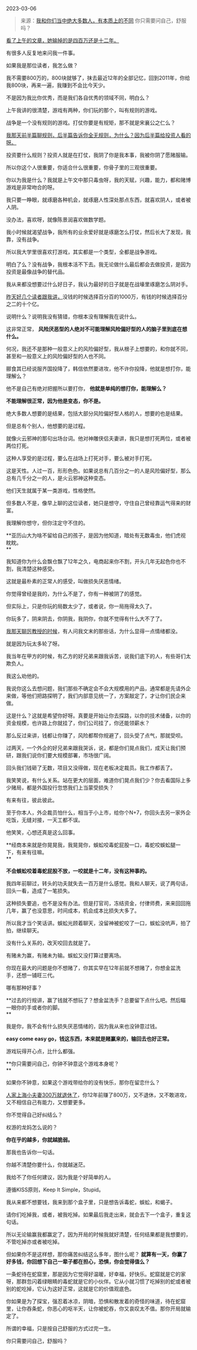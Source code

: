 2023-03-06

> 来源：[我和你们当中绝大多数人，有本质上的不同](http://mp.weixin.qq.com/s?__biz=MzU3NDc5Nzc0NQ==&mid=2247523097&idx=2&sn=451d4bec72324f735280bf21de94704a&chksm=cae540fb3631470c00275a8d7ace74eba2c7475aa3abb2997c0fe114d3b694195b6d47594cab&scene=27#wechat_redirect)
> 你只需要问自己，舒服吗？

[看了上午的文章，她输掉的是四百万还是十二年。](http://mp.weixin.qq.com/s?__biz=MzU0MjYwNDU2Mw==&mid=2247510037&idx=1&sn=6ded9d663af0f340fbc4631900f6ca5a&chksm=fb1ac469cc6d4d7f0f9dc7309c06995f5f2c6d4f9898de1f47d408eac43502245cf58b28d471&scene=21#wechat_redirect)

有很多人反复地来问我一件事。  

如果我是那位读者，我怎么做？  

我不需要800万的，800块就够了，抹去最近12年的全部记忆，回到2011年，你给我800块，再来一遍，我赚到不会比今天少。

不是因为我比你优秀，而是我们各自优秀的领域不同，明白么？

上午我讲的很清楚，游戏有两种，你们玩的那个，叫有规则的游戏。  

战争是一个没有规则的游戏。打仗你要是有规矩，那不就是宋襄公之仁么？

[我那天前半篇聊规则，后半篇告诉你全无规则，为什么？因为后半篇给投资人看的呀。  
](http://mp.weixin.qq.com/s?__biz=MzU3NDc5Nzc0NQ==&mid=2247523035&idx=1&sn=502fe7a5097227a8718b2a4f7995766f&chksm=fd2e3805ca59b1133870fe3c9f663a57eaf70b3fabab7f9f012857293e088ad4a125f074721c&scene=21#wechat_redirect)

投资要什么规则？投资人就是在打仗，我阴了你是我本事，我被你阴了愿赌服输。  

所以你这个人很重要，你适合什么很重要，你骨子里的三观很重要。

你以为我是什么？我就是上午文中那只毒虫呀，我的天赋，兴趣，能力，都和赌博游戏是非常吻合的呀。

我只要一睁眼，就琢磨各种机会，就琢磨人性深处那点东西，就喜欢阴人，或者被人阴。

没办法，喜欢呀，就像陈景润喜欢做数学题。

我小时候就渴望战争，我所有的业余爱好就是琢磨怎么打仗，然后长大了发现，我靠，没有战争。  

所以我大学里很喜欢打游戏，其实都是一个类型，全都是战争游戏。  

明白了么？没有战争，我根本活不下去。我无论做什么最后都会去做投资，是因为投资是最像战争的替代品。  

我从来都没想要过什么好日子，我认为最好的日子就是在战壕里琢磨怎么阴对手。

[昨天好几个读者跟我讲，](http://mp.weixin.qq.com/s?__biz=MzU3NDc5Nzc0NQ==&mid=2247523080&idx=1&sn=8fd376721bc1f6b6c40f477a07e0f5c8&chksm=fd2e39d6ca59b0c00879949da7b53e06ca8e88e8ecf3f54a52d807a7a95a371ddf3d1e964df2&scene=21#wechat_redirect)没钱的时候选择百分百的1000万，有钱的时候选择百分之二的十个亿。  

说明什么？说明我没有猜错，你根本没有理解我在说什么。  

这非常正常， **风险厌恶型的人绝对不可能理解风险偏好型的人的脑子里到底在想什么。**

何况，我还不是那种一般意义上的风险偏好型，我从根子上想要的，和你就不同，甚至和一般意义上的风险偏好型的人也不同。  

郦食其已经说服齐国投降了，韩信依然要进攻，他不许你投降，他就是想打你，能理解么？

他不是自己有绝对把握所以要打你， **他就是单纯的想打你，能理解么？**

 **不能理解很正常，因为他是变态，你不是。**

绝大多数人想要的是结果，包括大部分风险偏好型人格的人，想要的也是结果。  

但是总有个别人，他想要的是过程。

就像火云邪神的那句出场台词。他对神雕侠侣夫妻讲，我只是想打死两位，或者被两位打死。  

这种人享受的是过程，要么在战场上打死对手，要么被对手打死。

这是天性。人过一百，形形色色。如果说总有几百分之一的人是风险偏好型，那么总有几千分之一的人，是火云邪神这种变态。  

他们天生就属于某一类游戏，性格使然。  

但多数人不是，像早上聊的这位读者，她只是想守，守住自己曾经靠运气得来的财富。

我理解你想守，但你注定守不住的。  

 **亚历山大为啥不留给自己的孩子，是因为他知道，暗处有无数毒虫，他们虎视眈眈。  
**

我知道你为什么会飘仓飘了12年之久，电商起来你不割，开头几年无起色你也不割，我清楚这种感受。  

这就是最朴素的正常人的感受，叫做损失厌恶情绪。

你觉得曾经是我的，为什么不是了，你有一种被阴了的感觉。  

但实际上，只是你玩的局数太少了，或者说，你一局拖得太久了。  

你玩多了，阴来阴去，你阴我，我阴你，你就不觉得有什么大不了了。

[我那天聊厉教授的时候](http://mp.weixin.qq.com/s?__biz=MzU0MjYwNDU2Mw==&mid=2247510019&idx=1&sn=d1ac83828f2b38206cdb229c5e347709&chksm=fb1ac47fcc6d4d6988e64639a02ef387ca8c3192339fc307813bfe9d3173758344bd3d5f96ca&scene=21#wechat_redirect)，有人问我文末的那些话，为什么显得一点情绪都没。  

就是因为玩太多轮了呀。  

我当年在甲方的时候，有乙方的好兄弟来跟我诉苦，说我们底下的人，有些哥们太欺负人。  

我这么劝他的。  

我说你这么去想问题，我们那些不确定会不会大规模用的产品，通常都是先请外企来做，等他们把路探明了，我们内部意见统一了，方案敲定了，才让你们民企来做。  

这是什么？这就是希望你好呀。真要是开始让你去探路，以你的技术储备，以你的资金规模，也许路上你就挂了，你们公司挂了，你还能领薪水？  

那么反过来讲，钱都让你赚了，风险都帮你规避了，回头受了点气，那就受呗。  

过两天，一个外企的好兄弟来跟我哭诉，说，都是你们晃点我们，成天让我们预研，跟我们说你们要大规模部署，市场很广阔。  

回头我们钱砸了无数，项目又没得做，现在老板决定裁员。我工作都丢了。

我笑笑说，有什么关系。站在更大的层面，难道你们晃点我们少？你去看国际上多少赌局，都是外国投行忽悠我们上当蒙受损失？

有来有往，彼此彼此。  

至于你本人，外企裁员怕什么，相当于小上市，给你个N+7，你回头去另一家外企吃饭，无缝对接，一天工都不误。

他笑笑，心想还真是这么回事。

 **经商本来就是你晃晃我，我晃晃你，蜈蚣咬毒蛇屁股一口，毒蛇咬蜈蚣腿一下，有来有往嘛。  
**

 **不会蜈蚣咬着毒蛇屁股不放，一咬就是十二年，没有这种事的。**

我四年前聊过，转头的功夫就失去一百万是什么感觉。我和人聊天，说了两句话，回头一看，造成了一笔损失。

这种损失要追，也不是没有办法。但是打官司，冻结资金，付律师费，来来回回拖几年，赢了也没意思，时间成本，机会成本比损失大多了。  

所以我才当个笑话讲。蜈蚣光顾着聊天，没留神被蛇咬了一口，蜈蚣没吭声，拍了拍，继续聊天。  

没有什么关系的，改天咬回去就是了。  

有赌未为赢，有赌未为输。蜈蚣又没打算过要离场。  

你现在最大的问题是你不想赌了，你其实早在12年前就不想赌了，你想金盆洗手，还想一铺旺三代。  

哪有那种好事？

 **过去的行规讲，赢了钱就不想玩了？想金盆洗手？总要留下点什么吧。然后瞄一眼你的手或者你的脚。  
**

我是你，我不会有什么损失厌恶情绪的，因为我从来也没钟意过钱。  

 **easy come easy go，钱这东西，本来就是赌赢来的，输回去也好正常。**

游戏玩得开心点，比什么都强。

 **你只需要问自己，你钟不钟意这个游戏本身呢？  
**

如果你不钟意，如果这个游戏带给你的没有快乐，那你在留恋什么？  

[人家上海小夫妻300万就退休了](http://mp.weixin.qq.com/s?__biz=MzU0MjYwNDU2Mw==&mid=2247510010&idx=1&sn=ad17d78f6c1e7a4dfd53be63c2b06671&chksm=fb1acb86cc6d42902def399c09027f2230a31e77a5a2bc24a06247bcc67f996ab7bc56ea6162&scene=21#wechat_redirect)，你12年前赚了800万，又不退休，又不敢进攻，又不相信自己有能力，又想要更多。

你不觉得自己好纠结么？

权游的龙妈怎么说的？

 **你在乎的越多，你就越脆弱。**

那我也告诉你一句话。  

你越不清楚你要什么，你就越迷茫。  

我给不了你任何建议，因为我是个好简单的人。  

遵循KISS原则，Keep It Simple，Stupid。

我从来都不想要钱，我来到那个盒子里，只是想告诉毒蛇，蜈蚣，和蝎子。

请你们吃掉我，或者，被我吃掉。如果最后我走出来，就会去下一个盒子，重复这句话。

所以无论输赢我都赢定了，因为开局的时候我就好清楚，任何结果都是我想要的，不管吃掉亦或者被吃掉。

但如果你不是这样想，那你痛苦纠结这么多年，图什么呢？ **就算有一天，你赢了好多钱，你回想下自己一辈子都在担心，恐惧，你会觉得值么？**  

一条蛇待在蛇窟里，那是因为它觉得好温暖，好幸福，好快乐。蛇窟就是它的家呀，那群忽闪着绿眼睛的毒蛇就是它的小伙伴。它从小就习惯了吃掉别的蛇或者被别的蛇吃掉，它认为这好正常，这就是它的价值观底色。

你如果是为了探宝，强忍着冰凉，阴暗，恐惧和散发着的奇怪的味道，待在蛇窟里，让你吞条蛇，你恶心的呕半天，让你被蛇吞，你又哀叹太不值。那你开局就输定了。  

所谓的幸福，只是按自己舒服的方式过完一生。

你只需要问自己，舒服吗？

